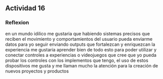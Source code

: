 ## Actividad 16 

### Reflexion 

en un mundo idilico me gustaria que habiendo sistemas precisos que reciben el movimiento y comportamientos del usuario pueda enviarme datos para yo seguir enviando outputs que fortalezcan y enriquezcan la experiencia 
me gustaria aprender bien de todo esto para poder utilizar y conectar controles a experiencias o videojuegos que cree que yo pueda probar los controles con los implementos que tengo, el uso de estos dispositivos me gusta y me llaman mucho la atención para la creación de nuevos proyectos y productos 

